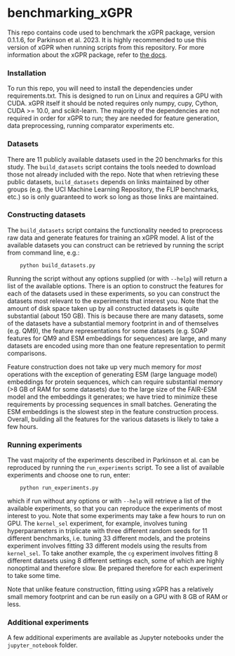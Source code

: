 # benchmarking_xGPR

This repo contains code used to benchmark the xGPR package,
version 0.1.1.6, for Parkinson et al. 2023. It is highly
recommended to use this version of xGPR when running
scripts from this repository. For more information about
the xGPR package, refer to [the docs](https://xgpr.readthedocs.io/en/latest/index.html).

### Installation

To run this repo, you will need to install the dependencies
under requirements.txt. This is designed to run on Linux
and requires a GPU with CUDA. xGPR itself it should be noted requires
only numpy, cupy, Cython, CUDA >= 10.0, and
scikit-learn. The majority of
the dependencies are not required in order for xGPR to run;
they are needed for feature generation, data preprocessing,
running comparator experiments etc. 

### Datasets

There are 11 publicly available datasets used in the 20 benchmarks
for this study. The `build_datasets` script contains the tools
needed to download those not already included with the repo.
Note that when retrieving these public datasets, `build_datasets`
depends on links maintained by other groups (e.g. the UCI Machine
Learning Repository, the FLIP benchmarks, etc.) so is only
guaranteed to work so long as those links are maintained.

### Constructing datasets

The ``build_datasets`` script contains the functionality needed
to preprocess raw data and generate features for training an
xGPR model. A list of the available datasets you can construct
can be retrieved by running the script from command line, e.g.:

```
    python build_datasets.py
```

Running the script without any options supplied (or with `--help`) will
return a list of the available options. There is an option to construct
the features for each of the datasets used in these experiments,
so you can construct the datasets most relevant to the experiments
that interest you. Note that the amount of disk space taken up by all
constructed datasets is quite substantial (about 150 GB). This is
because there are many datasets, some of the datasets have a substantial
memory footprint in and of themselves (e.g. QM9), the feature representations
for some datasets (e.g. SOAP features for QM9 and ESM embeddings for
sequences) are large, and many datasets are encoded using more than
one feature representation to permit comparisons.

Feature construction does not take up very much memory for *most* operations
with the exception of generating ESM (large language model) embeddings for protein sequences,
which can require substantial memory (>8 GB of RAM for some datasets) due to the large size
of the FAIR-ESM model and the embeddings it generates; we have tried to minimize these
requirements by processing sequences in small batches. Generating the ESM embeddings
is the slowest step in the feature construction process. Overall, building all the
features for the various datasets is likely to take a few hours.

### Running experiments

The vast majority of the experiments described in Parkinson et al. can be
reproduced by running the ``run_experiments`` script. To see a
list of available experiments and choose one to run, enter:

```
    python run_experiments.py
```

which if run without any options or with `--help` will retrieve a list
of the available experiments, so that you can reproduce the experiments of
most interest to you. Note that some experiments may take a few hours to run on GPU.
The `kernel_sel` experiment, for example, involves tuning hyperparameters
in triplicate with three different random seeds for 11 different
benchmarks, i.e. tuning 33 different models, and the proteins
experiment involves fitting 33 different models using the results
from ``kernel_sel``. To take another example, the `cg` experiment
involves fitting 8 different datasets using 8 different settings
each, some of which are highly nonoptimal and therefore slow.
Be prepared therefore for each experiment to take some time.

Note that unlike feature construction, fitting using xGPR has a
relatively small memory footprint and can be run easily on a GPU
with 8 GB of RAM or less.

### Additional experiments

A few additional experiments are available as Jupyter notebooks under
the `jupyter_notebook` folder.
